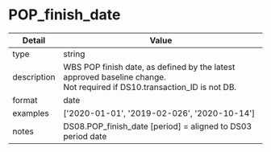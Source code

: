 # POP_finish_date
| Detail | Value |
| ------ | ----- |
| type | string |
| description | WBS POP finish date, as defined by the latest approved baseline change.<br/> Not required if DS10.transaction_ID is not DB. |
| format | date |
| examples | ['2020-01-01', '2019-02-026', '2020-10-14'] |
| notes | DS08.POP_finish_date [period] = aligned to DS03 period date |
